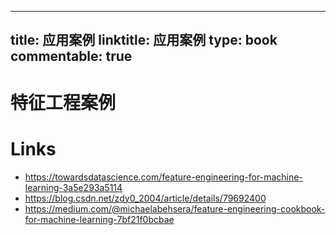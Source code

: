 
---
title: 应用案例
linktitle: 应用案例
type: book
commentable: true
---

# 特征工程案例

# Links

- https://towardsdatascience.com/feature-engineering-for-machine-learning-3a5e293a5114
- https://blog.csdn.net/zdy0_2004/article/details/79692400
- https://medium.com/@michaelabehsera/feature-engineering-cookbook-for-machine-learning-7bf21f0bcbae

    